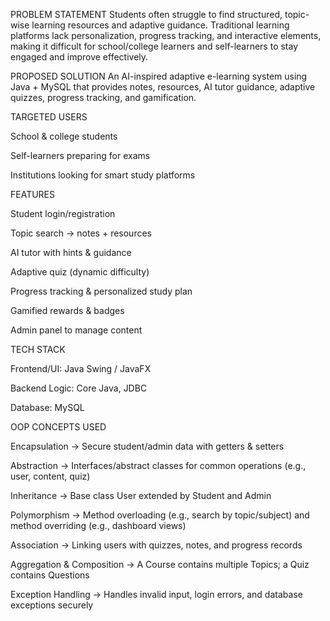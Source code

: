 PROBLEM STATEMENT
Students often struggle to find structured, topic-wise learning resources and adaptive guidance. Traditional learning platforms lack personalization, progress tracking, and interactive elements, making it difficult for school/college learners and self-learners to stay engaged and improve effectively.

PROPOSED SOLUTION
An AI-inspired adaptive e-learning system using Java + MySQL that provides notes, resources, AI tutor guidance, adaptive quizzes, progress tracking, and gamification.

TARGETED USERS

School & college students

Self-learners preparing for exams

Institutions looking for smart study platforms

FEATURES

Student login/registration

Topic search → notes + resources

AI tutor with hints & guidance

Adaptive quiz (dynamic difficulty)

Progress tracking & personalized study plan

Gamified rewards & badges

Admin panel to manage content

TECH STACK

Frontend/UI: Java Swing / JavaFX

Backend Logic: Core Java, JDBC

Database: MySQL

OOP CONCEPTS USED

Encapsulation → Secure student/admin data with getters & setters

Abstraction → Interfaces/abstract classes for common operations (e.g., user, content, quiz)

Inheritance → Base class User extended by Student and Admin

Polymorphism → Method overloading (e.g., search by topic/subject) and method overriding (e.g., dashboard views)

Association → Linking users with quizzes, notes, and progress records

Aggregation & Composition → A Course contains multiple Topics; a Quiz contains Questions

Exception Handling → Handles invalid input, login errors, and database exceptions securely
